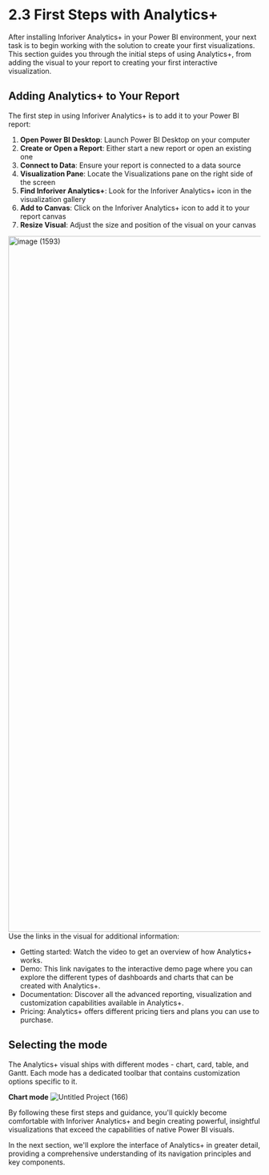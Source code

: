 # 2.3 First Steps with Analytics+

After installing Inforiver Analytics+ in your Power BI environment, your next task is to begin working with the solution to create your first visualizations. This section guides you through the initial steps of using Analytics+, from adding the visual to your report to creating your first interactive visualization.

## Adding Analytics+ to Your Report

The first step in using Inforiver Analytics+ is to add it to your Power BI report:

1. **Open Power BI Desktop**: Launch Power BI Desktop on your computer
2. **Create or Open a Report**: Either start a new report or open an existing one
3. **Connect to Data**: Ensure your report is connected to a data source
4. **Visualization Pane**: Locate the Visualizations pane on the right side of the screen
5. **Find Inforiver Analytics+**: Look for the Inforiver Analytics+ icon in the visualization gallery
6. **Add to Canvas**: Click on the Inforiver Analytics+ icon to add it to your report canvas
7. **Resize Visual**: Adjust the size and position of the visual on your canvas

<img width="1389" alt="image (1593)" src="https://github.com/user-attachments/assets/9e5d85eb-f28c-42bf-b0b9-85a9975aa304" />
Use the links in the visual for additional information:

- Getting started: Watch the video to get an overview of how Analytics+ works.
- Demo: This link navigates to the interactive demo page where you can explore the different types of dashboards and charts that can be created with Analytics+.
- Documentation: Discover all the advanced reporting, visualization and customization capabilities available in Analytics+.
- Pricing: Analytics+ offers different pricing tiers and plans you can use to purchase.

## Selecting the mode

The Analytics+ visual ships with different modes - chart, card, table, and Gantt. Each mode has a dedicated toolbar that contains customization options specific to it. 

**Chart mode**
![Untitled Project (166)](https://github.com/user-attachments/assets/c49c0ce3-d418-4645-9515-1afb03ff0303)


By following these first steps and guidance, you'll quickly become comfortable with Inforiver Analytics+ and begin creating powerful, insightful visualizations that exceed the capabilities of native Power BI visuals.

In the next section, we'll explore the interface of Analytics+ in greater detail, providing a comprehensive understanding of its navigation principles and key components. 
